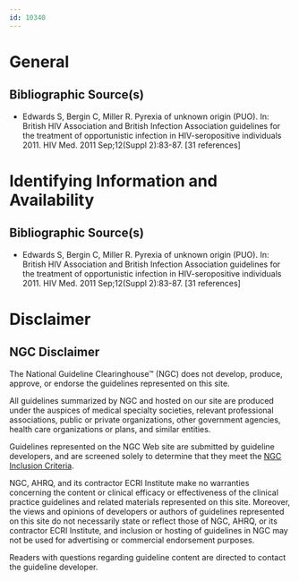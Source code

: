 ```yaml
---
id: 10340
---
```


# General

## Bibliographic Source(s)

- Edwards S, Bergin C, Miller R. Pyrexia of unknown origin (PUO). In: British HIV Association and British Infection Association guidelines for the treatment of opportunistic infection in HIV-seropositive individuals 2011. HIV Med. 2011 Sep;12(Suppl 2):83-87. [31 references]

# Identifying Information and Availability

## Bibliographic Source(s)

- Edwards S, Bergin C, Miller R. Pyrexia of unknown origin (PUO). In: British HIV Association and British Infection Association guidelines for the treatment of opportunistic infection in HIV-seropositive individuals 2011. HIV Med. 2011 Sep;12(Suppl 2):83-87. [31 references]

# Disclaimer

## NGC Disclaimer

The National Guideline Clearinghouse™ (NGC) does not develop, produce, approve, or endorse the guidelines represented on this site.

All guidelines summarized by NGC and hosted on our site are produced under the auspices of medical specialty societies, relevant professional associations, public or private organizations, other government agencies, health care organizations or plans, and similar entities.

Guidelines represented on the NGC Web site are submitted by guideline developers, and are screened solely to determine that they meet the [NGC Inclusion Criteria](/help-and-about/summaries/inclusion-criteria).

NGC, AHRQ, and its contractor ECRI Institute make no warranties concerning the content or clinical efficacy or effectiveness of the clinical practice guidelines and related materials represented on this site. Moreover, the views and opinions of developers or authors of guidelines represented on this site do not necessarily state or reflect those of NGC, AHRQ, or its contractor ECRI Institute, and inclusion or hosting of guidelines in NGC may not be used for advertising or commercial endorsement purposes.

Readers with questions regarding guideline content are directed to contact the guideline developer.

